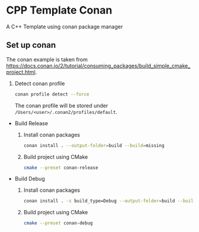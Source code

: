 # CPP Template Conan

A C++ Template using conan package manager

## Set up conan

The conan example is taken from <https://docs.conan.io/2/tutorial/consuming_packages/build_simple_cmake_project.html>.

1. Detect conan profile

    ```bash
    conan profile detect --force
    ```

    The conan profile will be stored under `/Users/<user>/.conan2/profiles/default`.

- Build Release

    1. Install conan packages

        ```bash
        conan install . --output-folder=build --build=missing
        ```

    2. Build project using CMake

        ```bash
        cmake --preset conan-release
        ```

- Build Debug

    1. Install conan packages

        ```bash
        conan install . -s build_type=Debug --output-folder=build --build=missing
        ```

    2. Build project using CMake

        ```bash
        cmake --preset conan-debug
        ```
